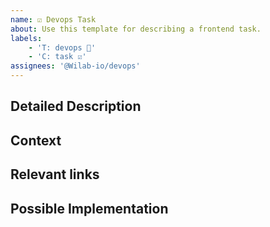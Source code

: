```yaml
---
name: ☑️ Devops Task
about: Use this template for describing a frontend task.
labels:
    - 'T: devops 🤖'
    - 'C: task ☑️'
assignees: '@Wilab-io/devops'
---
```


## Detailed Description

<!--
A clear and concise description of what the task is.
-->

## Context

<!--
A brief explanation of the why, not the what or how. Assume the reader doesn't know the
background and won't have time to dig-up information from comment threads.
-->

## Relevant links <!-- Not obligatory -->

<!--
Information that the developer might need to refer to when implementing the issue.

- [Design Epic](https://gitlab.com/singularitycloud/-/epics/<id>)
  - [Design 1](https://gitlab.com/singularitycloud/-/issues/<id>/designs/<image>.png)
  - [Design 2](https://gitlab.com/singularitycloud/-/issues/<id>/designs/<image>.png)
- [Similar implementation](https://gitlab.com/singularitycloud/-/merge_requests/<id>)
-->

## Possible Implementation <!-- Not obligatory -->

<!---
 suggest an idea for implementing addition or change
-->
